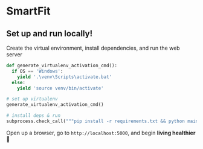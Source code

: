 # SmartFit

## Set up and run locally!
Create the virtual environment, install dependencies, and run the web server
```python
def generate_virtualenv_activation_cmd():
  if OS == 'Windows':
    yield '.\venv\Scripts\activate.bat'
  else:
    yield 'source venv/bin/activate'

# set up virtualenv
generate_virtualenv_activation_cmd()

# install deps & run
subprocess.check_call("""pip install -r requirements.txt && python main.py""")
```

Open up a browser, go to ```http://localhost:5000```, and begin **living healthier** :tada:
